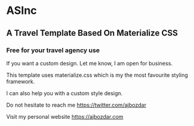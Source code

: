 # ASInc
## A Travel Template Based On Materialize CSS
### Free for your travel agency use

If you want a custom design. Let me know, I am open for business.

This template uses materialize.css which is my the most favourite styling framework.

I can also help you with a custom style design.

Do not hesitate to reach me https://twitter.com/ajbozdar

Visit my personal website https://ajbozdar.com
